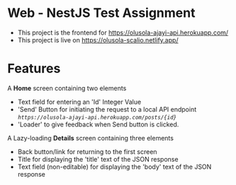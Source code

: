# Web - NestJS Test Assignment

- This project is the frontend for https://olusola-ajayi-api.herokuapp.com/
- This project is live on https://olusola-scalio.netlify.app/

# Features
A **Home** screen containing two elements

- Text field for entering an 'Id' Integer Value
- 'Send' Button for initiating the request to a local API endpoint *`https://olusola-ajayi-api.herokuapp.com/posts/{id}`*
- 'Loader' to give feedback when Send button is clicked.

A Lazy-loading **Details** screen containing three elements

- Back button/link for returning to the first screen
- Title for displaying the 'title' text of the JSON response
- Text field (non-editable) for displaying the 'body' text of the JSON response